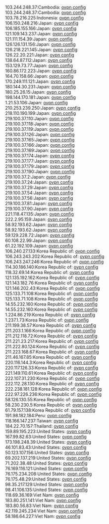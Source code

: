 103.244.248.37:Cambodia: [ovpn config](vpn/103_244_248_37.ovpn)  
103.244.248.37:Cambodia: [ovpn config](vpn/103_244_248_37.ovpn)  
103.78.216.225:Indonesia: [ovpn config](vpn/103_78_216_225.ovpn)  
106.150.248.216:Japan: [ovpn config](vpn/106_150_248_216.ovpn)  
106.185.155.166:Japan: [ovpn config](vpn/106_185_155_166.ovpn)  
121.109.143.237:Japan: [ovpn config](vpn/121_109_143_237.ovpn)  
121.111.154.39:Japan: [ovpn config](vpn/121_111_154_39.ovpn)  
126.126.131.156:Japan: [ovpn config](vpn/126_126_131_156.ovpn)  
126.218.221.145:Japan: [ovpn config](vpn/126_218_221_145.ovpn)  
126.22.20.221:Japan: [ovpn config](vpn/126_22_20_221.ovpn)  
138.64.87.112:Japan: [ovpn config](vpn/138_64_87_112.ovpn)  
153.129.73.77:Japan: [ovpn config](vpn/153_129_73_77.ovpn)  
160.86.172.223:Japan: [ovpn config](vpn/160_86_172_223.ovpn)  
164.70.158.66:Japan: [ovpn config](vpn/164_70_158_66.ovpn)  
170.249.111.121:Japan: [ovpn config](vpn/170_249_111_121.ovpn)  
180.144.30.231:Japan: [ovpn config](vpn/180_144_30_231.ovpn)  
180.25.26.15:Japan: [ovpn config](vpn/180_25_26_15.ovpn)  
198.144.170.181:Japan: [ovpn config](vpn/198_144_170_181.ovpn)  
1.21.53.106:Japan: [ovpn config](vpn/1_21_53_106.ovpn)  
210.253.239.250:Japan: [ovpn config](vpn/210_253_239_250.ovpn)  
218.110.190.199:Japan: [ovpn config](vpn/218_110_190_199.ovpn)  
219.100.37.110:Japan: [ovpn config](vpn/219_100_37_110.ovpn)  
219.100.37.118:Japan: [ovpn config](vpn/219_100_37_118.ovpn)  
219.100.37.119:Japan: [ovpn config](vpn/219_100_37_119.ovpn)  
219.100.37.126:Japan: [ovpn config](vpn/219_100_37_126.ovpn)  
219.100.37.165:Japan: [ovpn config](vpn/219_100_37_165.ovpn)  
219.100.37.166:Japan: [ovpn config](vpn/219_100_37_166.ovpn)  
219.100.37.169:Japan: [ovpn config](vpn/219_100_37_169.ovpn)  
219.100.37.174:Japan: [ovpn config](vpn/219_100_37_174.ovpn)  
219.100.37.177:Japan: [ovpn config](vpn/219_100_37_177.ovpn)  
219.100.37.179:Japan: [ovpn config](vpn/219_100_37_179.ovpn)  
219.100.37.190:Japan: [ovpn config](vpn/219_100_37_190.ovpn)  
219.100.37.2:Japan: [ovpn config](vpn/219_100_37_2.ovpn)  
219.100.37.24:Japan: [ovpn config](vpn/219_100_37_24.ovpn)  
219.100.37.29:Japan: [ovpn config](vpn/219_100_37_29.ovpn)  
219.100.37.54:Japan: [ovpn config](vpn/219_100_37_54.ovpn)  
219.100.37.56:Japan: [ovpn config](vpn/219_100_37_56.ovpn)  
219.100.37.81:Japan: [ovpn config](vpn/219_100_37_81.ovpn)  
219.100.37.90:Japan: [ovpn config](vpn/219_100_37_90.ovpn)  
221.118.47.135:Japan: [ovpn config](vpn/221_118_47_135.ovpn)  
222.2.95.159:Japan: [ovpn config](vpn/222_2_95_159.ovpn)  
58.92.193.62:Japan: [ovpn config](vpn/58_92_193_62.ovpn)  
58.92.193.62:Japan: [ovpn config](vpn/58_92_193_62.ovpn)  
59.129.228.72:Japan: [ovpn config](vpn/59_129_228_72.ovpn)  
60.108.22.99:Japan: [ovpn config](vpn/60_108_22_99.ovpn)  
61.22.192.109:Japan: [ovpn config](vpn/61_22_192_109.ovpn)  
106.240.27.133:Korea Republic of: [ovpn config](vpn/106_240_27_133.ovpn)  
106.243.243.202:Korea Republic of: [ovpn config](vpn/106_243_243_202.ovpn)  
106.243.247.246:Korea Republic of: [ovpn config](vpn/106_243_247_246.ovpn)  
114.30.186.140:Korea Republic of: [ovpn config](vpn/114_30_186_140.ovpn)  
118.32.69.14:Korea Republic of: [ovpn config](vpn/118_32_69_14.ovpn)  
121.135.192.162:Korea Republic of: [ovpn config](vpn/121_135_192_162.ovpn)  
121.143.182.76:Korea Republic of: [ovpn config](vpn/121_143_182_76.ovpn)  
121.146.202.43:Korea Republic of: [ovpn config](vpn/121_146_202_43.ovpn)  
125.133.71.108:Korea Republic of: [ovpn config](vpn/125_133_71_108.ovpn)  
125.133.71.108:Korea Republic of: [ovpn config](vpn/125_133_71_108.ovpn)  
14.55.232.160:Korea Republic of: [ovpn config](vpn/14_55_232_160.ovpn)  
14.55.232.160:Korea Republic of: [ovpn config](vpn/14_55_232_160.ovpn)  
1.224.86.219:Korea Republic of: [ovpn config](vpn/1_224_86_219.ovpn)  
1.237.1.73:Korea Republic of: [ovpn config](vpn/1_237_1_73.ovpn)  
211.199.38.57:Korea Republic of: [ovpn config](vpn/211_199_38_57.ovpn)  
211.203.1.166:Korea Republic of: [ovpn config](vpn/211_203_1_166.ovpn)  
211.212.118.72:Korea Republic of: [ovpn config](vpn/211_212_118_72.ovpn)  
211.221.23.217:Korea Republic of: [ovpn config](vpn/211_221_23_217.ovpn)  
211.222.80.124:Korea Republic of: [ovpn config](vpn/211_222_80_124.ovpn)  
211.223.168.67:Korea Republic of: [ovpn config](vpn/211_223_168_67.ovpn)  
211.46.167.85:Korea Republic of: [ovpn config](vpn/211_46_167_85.ovpn)  
220.116.144.3:Korea Republic of: [ovpn config](vpn/220_116_144_3.ovpn)  
220.117.126.33:Korea Republic of: [ovpn config](vpn/220_117_126_33.ovpn)  
221.149.110.61:Korea Republic of: [ovpn config](vpn/221_149_110_61.ovpn)  
222.107.31.230:Korea Republic of: [ovpn config](vpn/222_107_31_230.ovpn)  
222.112.28.130:Korea Republic of: [ovpn config](vpn/222_112_28_130.ovpn)  
222.238.181.128:Korea Republic of: [ovpn config](vpn/222_238_181_128.ovpn)  
222.97.226.236:Korea Republic of: [ovpn config](vpn/222_97_226_236.ovpn)  
58.126.130.55:Korea Republic of: [ovpn config](vpn/58_126_130_55.ovpn)  
58.230.230.5:Korea Republic of: [ovpn config](vpn/58_230_230_5.ovpn)  
61.79.157.138:Korea Republic of: [ovpn config](vpn/61_79_157_138.ovpn)  
191.98.182.184:Peru: [ovpn config](vpn/191_98_182_184.ovpn)  
118.166.147.237:Taiwan: [ovpn config](vpn/118_166_147_237.ovpn)  
184.22.70.157:Thailand: [ovpn config](vpn/184_22_70_157.ovpn)  
159.89.195.223:United States: [ovpn config](vpn/159_89_195_223.ovpn)  
167.99.82.63:United States: [ovpn config](vpn/167_99_82_63.ovpn)  
173.198.248.39:United States: [ovpn config](vpn/173_198_248_39.ovpn)  
46.101.83.43:United States: [ovpn config](vpn/46_101_83_43.ovpn)  
50.123.107.156:United States: [ovpn config](vpn/50_123_107_156.ovpn)  
69.202.137.219:United States: [ovpn config](vpn/69_202_137_219.ovpn)  
71.202.38.48:United States: [ovpn config](vpn/71_202_38_48.ovpn)  
76.169.116.121:United States: [ovpn config](vpn/76_169_116_121.ovpn)  
76.175.234.208:United States: [ovpn config](vpn/76_175_234_208.ovpn)  
76.175.48.29:United States: [ovpn config](vpn/76_175_48_29.ovpn)  
98.35.217.129:United States: [ovpn config](vpn/98_35_217_129.ovpn)  
98.41.106.135:United States: [ovpn config](vpn/98_41_106_135.ovpn)  
118.69.36.169:Viet Nam: [ovpn config](vpn/118_69_36_169.ovpn)  
183.80.251.141:Viet Nam: [ovpn config](vpn/183_80_251_141.ovpn)  
183.80.56.83:Viet Nam: [ovpn config](vpn/183_80_56_83.ovpn)  
42.119.245.234:Viet Nam: [ovpn config](vpn/42_119_245_234.ovpn)  
58.186.64.227:Viet Nam: [ovpn config](vpn/58_186_64_227.ovpn)  
